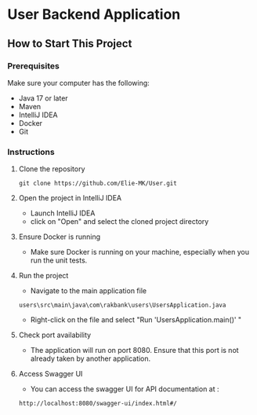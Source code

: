# User Backend Application
## How to Start This Project
### Prerequisites
Make sure your computer has the following:

* Java 17 or later
* Maven
* IntelliJ IDEA
* Docker
* Git

### Instructions

1. Clone the repository
    ``` 
    git clone https://github.com/Elie-MK/User.git 
    ```
2. Open the project in IntelliJ IDEA 
   * Launch IntelliJ IDEA
   * click on "Open" and select the cloned project directory

3. Ensure Docker is running
   * Make sure Docker is running on your machine, especially when you run the unit tests.
4. Run the project
   * Navigate to the main application file
    ````
    users\src\main\java\com\rakbank\users\UsersApplication.java
    ````
    * Right-click on the file and select "Run 'UsersApplication.main()' " 
5. Check port availability 
    * The application will run on port 8080. Ensure that this port is not already taken by another application.
6. Access Swagger UI
   * You can access the swagger UI for API documentation at : 
   ```
   http://localhost:8080/swagger-ui/index.html#/
   ```

